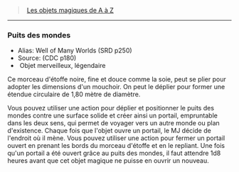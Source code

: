 ﻿> [Les objets magiques de A à Z](hd_magicitems_az_les_objets_magiques_de_a_a_z.md)

---

### Puits des mondes

- Alias: Well of Many Worlds (SRD p250)
- Source: (CDC p180)
-  Objet merveilleux, légendaire

Ce morceau d'étoffe noire, fine et douce comme la soie, peut se plier pour adopter les dimensions d'un mouchoir. On peut le déplier pour former une étendue circulaire de 1,80 mètre de diamètre.

Vous pouvez utiliser une action pour déplier et positionner le puits des mondes contre une surface solide et créer ainsi un portail, empruntable dans les deux sens, qui permet de voyager vers un autre monde ou plan d'existence. Chaque fois que l'objet ouvre un portail, le MJ décide de l'endroit où il mène. Vous pouvez utiliser une action pour fermer un portail ouvert en prenant les bords du morceau d'étoffe et en le repliant. Une fois qu'un portail a été ouvert grâce au puits des mondes, il faut attendre 1d8 heures avant que cet objet magique ne puisse en ouvrir un nouveau.

